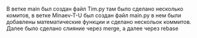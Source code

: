 В ветке main был создан файл Tim.py там было сделано несколько комитов,
в ветке  Minaev-T-U был создан файл main.py в нем были добавлены математические функции и сделано нескольок коммитов.
Далее было сделано слияние через merge, а далее через rebase 
